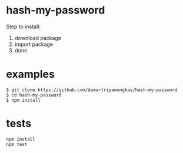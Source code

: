 # hash-my-password

Step to install:
 
1. download package
2. import package 
3. done

# examples
```
$ git clone https://github.com/damartripamungkas/hash-my-password
$ cd hash-my-password
$ npm install
```

# tests
```
npm install
npm test
```

